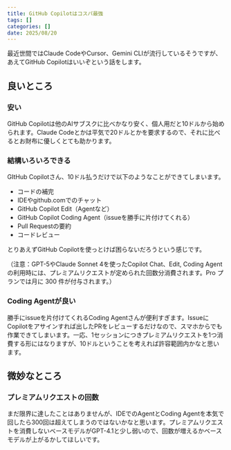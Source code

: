 ```yaml
---
title: GitHub Copilotはコスパ最強
tags: []
categories: []
date: 2025/08/20
---
```

最近世間ではClaude CodeやCursor、Gemini CLIが流行しているそうですが、あえてGitHub Copilotはいいぞという話をします。

## 良いところ    
### 安い
GitHub Copilotは他のAIサブスクに比べかなり安く、個人用だと10ドルから始められます。Claude Codeとかは平気で20ドルとかを要求するので、それに比べるとお財布に優しくとても助かります。

### 結構いろいろできる
GItHub Copilotさん、10ドル払うだけで以下のようなことができてしまいます。           

- コードの補完
- IDEやgithub.comでのチャット    
- GitHub Copilot Edit（Agentなど）    
- GitHub Copilot Coding Agent（issueを勝手に片付けてくれる）
- Pull Requestの要約
- コードレビュー    

とりあえずGitHub Copilotを使っとけば困らないだろうという感じです。

（注意：GPT-5やClaude Sonnet 4を使ったCopilot Chat、Edit, Coding Agent の利用時には、プレミアムリクエストが定められた回数分消費されます。Pro プランでは月に 300 件が付与されます。）
    
### Coding Agentが良い
勝手にissueを片付けてくれるCoding Agentさんが便利すぎます。IssueにCopilotをアサインすれば出したPRをレビューするだけなので、スマホからでも作業できてしまいます。一応、1セッションにつきプレミアムリクエストを1つ消費する形にはなりますが、10ドルということを考えれば許容範囲内かなと思います。

## 微妙なところ
### プレミアムリクエストの回数
まだ限界に達したことはありませんが、IDEでのAgentとCoding Agentを本気で回したら300回は超えてしまうのではないかなと思います。プレミアムリクエストを消費しないベースモデルがGPT-4.1と少し弱いので、回数が増えるかベースモデルが上がるかしてほしいです。

###                                                                    
